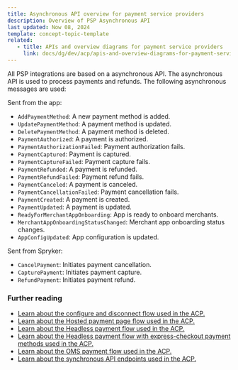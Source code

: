 ```yaml
---
title: Asynchronous API overview for payment service providers
description: Overview of PSP Asynchronous API
last_updated: Now 08, 2024
template: concept-topic-template
related:
   - title: APIs and overview diagrams for payment service providers
     link: docs/dg/dev/acp/apis-and-overview-diagrams-for-payment-service-providers.html
---
```


All PSP integrations are based on a asynchronous API. The asynchronous API is used to process payments and refunds. The following asynchronous messages are used:

Sent from the app:
* `AddPaymentMethod`: A new payment method is added.
* `UpdatePaymentMethod`: A payment method is updated.
* `DeletePaymentMethod`: A payment method is deleted.
* `PaymentAuthorized`: A payment is authorized.
* `PaymentAuthorizationFailed`: Payment authorization fails.
* `PaymentCaptured`: Payment is captured.
* `PaymentCaptureFailed`: Payment capture fails.
* `PaymentRefunded`: A payment is refunded.
* `PaymentRefundFailed`: Payment refund fails.
* `PaymentCanceled`: A payment is canceled.
* `PaymentCancellationFailed`: Payment cancellation fails.
* `PaymentCreated`: A payment is created.
* `PaymentUpdated`: A payment is updated.
* `ReadyForMerchantAppOnboarding`: App is ready to onboard merchants.
* `MerchantAppOnboardingStatusChanged`: Merchant app onboarding status changes.
* `AppConfigUpdated`: App configuration is updated.

Sent from Spryker:
* `CancelPayment`: Initiates payment cancellation.
* `CapturePayment`: Initiates payment capture.
* `RefundPayment`: Initiates payment refund.

### Further reading

* [Learn about the configure and disconnect flow used in the ACP.](docs/dg/dev/acp/apis-and-overview-diagrams-for-payment-service-providers-configure-and-disconnect.html)
* [Learn about the Hosted payment page flow used in the ACP.](docs/dg/dev/acp/apis-and-overview-diagrams-for-payment-service-providers-hosted-payment-page.html)
* [Learn about the Headless payment flow used in the ACP.](docs/dg/dev/acp/apis-and-overview-diagrams-for-payment-service-providers-headless.html)
* [Learn about the Headless payment flow with express-checkout payment methods used in the ACP.](docs/dg/dev/acp/apis-and-overview-diagrams-for-payment-service-providers-headless-express-checkout.html)
* [Learn about the OMS payment flow used in the ACP.](docs/dg/dev/acp/apis-and-overview-diagrams-for-payment-service-providers-oms-payment-flow.html)
* [Learn about the synchronous API endpoints used in the ACP.](docs/dg/dev/acp/apis-and-overview-diagrams-for-payment-service-providers-synchronous-api.html)
